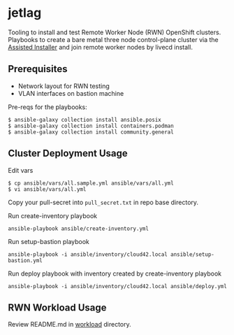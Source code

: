 # jetlag

Tooling to install and test Remote Worker Node (RWN) OpenShift clusters. Playbooks to create a bare metal three node control-plane cluster via the [Assisted Installer](https://github.com/openshift/assisted-installer) and join remote worker nodes by livecd install.

## Prerequisites

* Network layout for RWN testing
* VLAN interfaces on bastion machine

Pre-reqs for the playbooks:

```console
$ ansible-galaxy collection install ansible.posix
$ ansible-galaxy collection install containers.podman
$ ansible-galaxy collection install community.general
```

## Cluster Deployment Usage

Edit vars

```console
$ cp ansible/vars/all.sample.yml ansible/vars/all.yml
$ vi ansible/vars/all.yml
```

Copy your pull-secret into `pull_secret.txt` in repo base directory.

Run create-inventory playbook

```console
ansible-playbook ansible/create-inventory.yml
```

Run setup-bastion playbook

```console
ansible-playbook -i ansible/inventory/cloud42.local ansible/setup-bastion.yml
```

Run deploy playbook with inventory created by create-inventory playbook

```console
ansible-playbook -i ansible/inventory/cloud42.local ansible/deploy.yml
```

## RWN Workload Usage

Review README.md in [workload](workload) directory.
